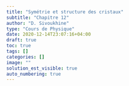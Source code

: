 ```yaml
---
title: "Symétrie et structure des cristaux"
subtitle: "Chapitre 12"
author: "D. Sivoukhine"
type: "Cours de Physique"
date: 2020-12-14T23:07:16+04:00
draft: true
toc: true
tags: []
categories: []
image: ""
solution_est_visible: true
auto_numbering: true
---
```

